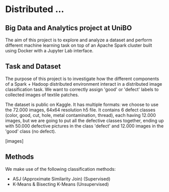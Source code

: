 # Distributed ...

## Big Data and Analytics project at UniBO

The aim of this project is to explore and analyze a dataset and perform different machine learning task on top of an Apache Spark cluster built using Docker with a Jupyter Lab interface.

## Task and Dataset

The purpose of this project is to investigate how the different components of a Spark + Hadoop distributed environment interact in a distributed image classification task. We want to correctly assign 'good' or 'defect' labels to collected images of textile patches.

The dataset is public on Kaggle. It has multiple formats: we choose to use the 72.000 images, 64x64 resolution h5 file. It contains 6 defect classes (color, good, cut, hole, metal contamination, thread), each having 12.000 images, but we are going to put all the defective classes together, ending up with 50.000 defective pictures in the class 'defect' and 12.000 images in the 'good' class (no defect).

[images]

## Methods

We make use of the following classification methods:

- ASJ (Approximate Similarity Join) (Supervised)
- K-Means & Bisecting K-Means (Unsupervised)

